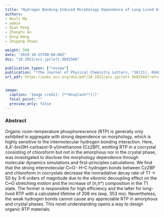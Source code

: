 ```yaml
---
title: "Hydrogen Bonding-Induced Morphology Dependence of Long-Lived Organic Room-Temperature Phosphorescence: A Computational Study"
authors:
- Huili Ma
- admin
- Qian Peng
- Zhongfu An
- Dong Wang
- Zhigang Shuai

weight: 500
date: "2019-10-25T00:00:00Z"
doi: "10.1021/acs.jpclett.9b02568"

publication_types: ["review"]
publication: "*The Journal of Physical Chemistry Letters, *10(21), 6948-6954"
url_pdf: https://pubs.acs.org/doi/pdf/10.1021/acs.jpclett.9b02568?ref=article_openPDF


image:
  caption: 'Image credit: [**Unsplash**]()'
  focal_point: ""
  preview_only: false
---
```


### Abstract 
Organic room-temperature phosphorescence (RTP) is generally only exhibited in aggregate with strong dependence on morphology, which is highly sensitive to the intermolecular hydrogen bonding interaction. Here, 4,4′-bis(9H-carbazol-9-yl)methanone (Cz2BP), emitting RTP in a cocrystal consisting of chloroform but not in the amorphous nor in the crystal phase, was investigated to disclose the morphology dependence through molecular dynamics simulations and first-principles calculations. We find that the strong intermolecular C═O···H–C hydrogen bonds between Cz2BP and chloroform in cocrystals decrease the nonradiative decay rate of T1 → S0 by 3–6 orders of magnitude due to the vibronic decoupling effect on the C═O stretching motion and the increase of (π,π*) composition in the T1 state. The former is responsible for high efficiency and the latter for long-lived RTP with a calculated lifetime of 208 ms (exp. 353 ms). Nevertheless, the weak hydrogen bonds cannot cause any appreciable RTP in amorphous and crystal phases. This novel understanding opens a way to design organic RTP materials.


